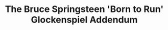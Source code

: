 ---
ee_id: '5'
site: '1'
type: '2'
long_id: 2006-008 The Bruce Springsteen 'Born to Run' Glockenspiel Addendum (Performance)
url: 2006-008-the-bruce-springsteen-born-to-run-glockenspiel-addendum
year: '2006'
medium: Performance for solo glockenspiel and optional electronics
commission:
add_credit:
dims:
pitch: "<p>​Live performances of The Bruce Springsteen Glockenspiel Addendum.</p>"
ps: '<p>Above: performance of the complete 43 minute The Bruce Springsteen Born to
  Run Glockenspiel Addendum @ Light Industry in Brooklyn (original ‘blog’ invite <a
  href="http://www.coryarcangel.com/news/2008/07/content-producer-new-york-august-5-8pm/">here</a>).</p>'
live_url:
related:
title: The Bruce Springsteen 'Born to Run' Glockenspiel Addendum
youtube: |
  {"id":"HW-uNgooUrM","url":"http:\/\/www.youtube.com\/embed\/HW-uNgooUrM?rel=0&wmode=opaque&hd=1","width":"640","height":"480","type":"youtube","title":"Cory Arcangel - Live @ Light Industry 1 of 8","description":"The Bruce Spr1ngsteen B0rn t0 Run Glockenspiel Addendum performed live @ Light Industry, Brooklyn, 2008.","thumbnail_small":"http:\/\/img.youtube.com\/vi\/HW-uNgooUrM\/2.jpg","thumbnail_large":"http:\/\/img.youtube.com\/vi\/HW-uNgooUrM\/0.jpg","author":"coryarcangel","length":"357","embed":"%3Ciframe%20src%3D%22http%3A\/\/www.youtube.com\/embed\/HW-uNgooUrM%3Frel%3D0%26wmode%3Dopaque%26hd%3D1%22%20border%3D%220%22%20height%3D%22480%22%20width%3D%22640%22%3E%3C\/iframe%3E"}
  {"id":"KDGzuL4XQi4","url":"http:\/\/www.youtube.com\/embed\/KDGzuL4XQi4?rel=0&wmode=opaque&hd=1","width":"640","height":"480","type":"youtube","title":"Cory Arcangel - Live @ Light Industry 2 of 8","description":"The Bruce Spr1ngsteen B0rn t0 Run Glockenspiel Addendum performed live @ Light Industry, Brooklyn, 2008.","thumbnail_small":"http:\/\/img.youtube.com\/vi\/KDGzuL4XQi4\/2.jpg","thumbnail_large":"http:\/\/img.youtube.com\/vi\/KDGzuL4XQi4\/0.jpg","author":"coryarcangel","length":"200","embed":"%3Ciframe%20src%3D%22http%3A\/\/www.youtube.com\/embed\/KDGzuL4XQi4%3Frel%3D0%26wmode%3Dopaque%26hd%3D1%22%20border%3D%220%22%20height%3D%22480%22%20width%3D%22640%22%3E%3C\/iframe%3E"}
  {"id":"uQmCv4tHgwc","url":"http:\/\/www.youtube.com\/embed\/uQmCv4tHgwc?rel=0&wmode=opaque&hd=1","width":"640","height":"480","type":"youtube","title":"Cory Arcangel - Live @ Light Industry 3 of 8","description":"The Bruce Spr1ngsteen B0rn t0 Run Glockenspiel Addendum performed live @ Light Industry, Brooklyn, 2008.","thumbnail_small":"http:\/\/img.youtube.com\/vi\/uQmCv4tHgwc\/2.jpg","thumbnail_large":"http:\/\/img.youtube.com\/vi\/uQmCv4tHgwc\/0.jpg","author":"coryarcangel","length":"187","embed":"%3Ciframe%20src%3D%22http%3A\/\/www.youtube.com\/embed\/uQmCv4tHgwc%3Frel%3D0%26wmode%3Dopaque%26hd%3D1%22%20border%3D%220%22%20height%3D%22480%22%20width%3D%22640%22%3E%3C\/iframe%3E"}
  {"id":"uawr7VHdg5M","url":"http:\/\/www.youtube.com\/embed\/uawr7VHdg5M?rel=0&wmode=opaque&hd=1","width":"640","height":"480","type":"youtube","title":"Cory Arcangel - Live @ Light Industry 4 of 8","description":"The Bruce Spr1ngsteen B0rn t0 Run Glockenspiel Addendum performed live @ Light Industry, Brooklyn, 2008.","thumbnail_small":"http:\/\/img.youtube.com\/vi\/uawr7VHdg5M\/2.jpg","thumbnail_large":"http:\/\/img.youtube.com\/vi\/uawr7VHdg5M\/0.jpg","author":"coryarcangel","length":"519","embed":"%3Ciframe%20src%3D%22http%3A\/\/www.youtube.com\/embed\/uawr7VHdg5M%3Frel%3D0%26wmode%3Dopaque%26hd%3D1%22%20border%3D%220%22%20height%3D%22480%22%20width%3D%22640%22%3E%3C\/iframe%3E"}
  {"id":"qpQgL7Db2Lg","url":"http:\/\/www.youtube.com\/embed\/qpQgL7Db2Lg?rel=0&wmode=opaque&hd=1","width":"640","height":"480","type":"youtube","title":"Cory Arcangel - Live @ Light Industry 5 of 8","description":"The Bruce Spr1ngsteen B0rn t0 Run Glockenspiel Addendum performed live @ Light Industry, Brooklyn, 2008.","thumbnail_small":"http:\/\/img.youtube.com\/vi\/qpQgL7Db2Lg\/2.jpg","thumbnail_large":"http:\/\/img.youtube.com\/vi\/qpQgL7Db2Lg\/0.jpg","author":"coryarcangel","length":"312","embed":"%3Ciframe%20src%3D%22http%3A\/\/www.youtube.com\/embed\/qpQgL7Db2Lg%3Frel%3D0%26wmode%3Dopaque%26hd%3D1%22%20border%3D%220%22%20height%3D%22480%22%20width%3D%22640%22%3E%3C\/iframe%3E"}
  {"id":"N-IfoLZXHUY","url":"http:\/\/www.youtube.com\/embed\/N-IfoLZXHUY?rel=0&wmode=opaque&hd=1","width":"640","height":"480","type":"youtube","title":"Cory Arcangel - Live @ Light Industry 6 of 8","description":"The Bruce Spr1ngsteen B0rn t0 Run Glockenspiel Addendum performed live @ Light Industry, Brooklyn, 2008.","thumbnail_small":"http:\/\/img.youtube.com\/vi\/N-IfoLZXHUY\/2.jpg","thumbnail_large":"http:\/\/img.youtube.com\/vi\/N-IfoLZXHUY\/0.jpg","author":"coryarcangel","length":"322","embed":"%3Ciframe%20src%3D%22http%3A\/\/www.youtube.com\/embed\/N-IfoLZXHUY%3Frel%3D0%26wmode%3Dopaque%26hd%3D1%22%20border%3D%220%22%20height%3D%22480%22%20width%3D%22640%22%3E%3C\/iframe%3E"}
  {"id":"AKV-U7aaM1k","url":"http:\/\/www.youtube.com\/embed\/AKV-U7aaM1k?rel=0&wmode=opaque&hd=1","width":"640","height":"480","type":"youtube","title":"Cory Arcangel - Live @ Light Industry 7 of 8","description":"The Bruce Spr1ngsteen B0rn t0 Run Glockenspiel Addendum performed live @ Light Industry, Brooklyn, 2008.","thumbnail_small":"http:\/\/img.youtube.com\/vi\/AKV-U7aaM1k\/2.jpg","thumbnail_large":"http:\/\/img.youtube.com\/vi\/AKV-U7aaM1k\/0.jpg","author":"coryarcangel","length":"196","embed":"%3Ciframe%20src%3D%22http%3A\/\/www.youtube.com\/embed\/AKV-U7aaM1k%3Frel%3D0%26wmode%3Dopaque%26hd%3D1%22%20border%3D%220%22%20height%3D%22480%22%20width%3D%22640%22%3E%3C\/iframe%3E"}
  {"id":"BAeBg8QL-Zo","url":"http:\/\/www.youtube.com\/embed\/BAeBg8QL-Zo?rel=0&wmode=opaque&hd=1","width":"640","height":"480","type":"youtube","title":"Cory Arcangel - Live @ Light Industry 8 of 8","description":"The Bruce Spr1ngsteen B0rn t0 Run Glockenspiel Addendum performed live @ Light Industry, Brooklyn, 2008.","thumbnail_small":"http:\/\/img.youtube.com\/vi\/BAeBg8QL-Zo\/2.jpg","thumbnail_large":"http:\/\/img.youtube.com\/vi\/BAeBg8QL-Zo\/0.jpg","author":"coryarcangel","length":"609","embed":"%3Ciframe%20src%3D%22http%3A\/\/www.youtube.com\/embed\/BAeBg8QL-Zo%3Frel%3D0%26wmode%3Dopaque%26hd%3D1%22%20border%3D%220%22%20height%3D%22480%22%20width%3D%22640%22%3E%3C\/iframe%3E"}
imgs: "{filedir_1}glockenspiel-2006-008-light-industry-performance-view-1-database-DC.jpg"
subheading: "(Performance)"
year2: '2009'
download:
add_credits:
related_code:
! '':
layout: things-i-made
---